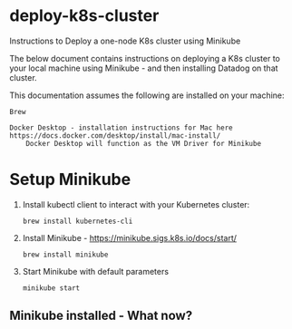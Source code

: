 # deploy-k8s-cluster
Instructions to Deploy a one-node K8s cluster using Minikube

The below document contains instructions on deploying a K8s cluster to your local machine using Minikube - and then installing Datadog on that cluster.

This documentation assumes the following are installed on your machine:
	
	Brew
	
	Docker Desktop - installation instructions for Mac here https://docs.docker.com/desktop/install/mac-install/
		Docker Desktop will function as the VM Driver for Minikube
	
	
# Setup Minikube

1.  Install kubectl client to interact with your Kubernetes cluster:

	```
	brew install kubernetes-cli
	```
2.  Install Minikube - https://minikube.sigs.k8s.io/docs/start/
	```
	brew install minikube
	```
3.  Start Minikube with default parameters
	```
	minikube start
	```
## Minikube installed - What now?






